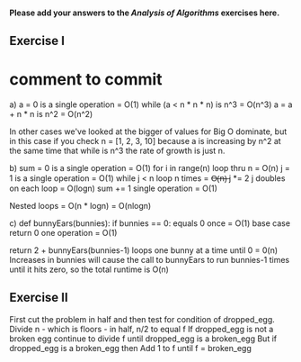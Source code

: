 #### Please add your answers to the ***Analysis of  Algorithms*** exercises here.

## Exercise I
# comment to commit
a)
a = 0  is a single operation = O(1)
while (a < n * n * n) is n^3 = O(n^3)
a = a + n * n     is n^2     = O(n^2)

In other cases we've looked at the bigger of values for Big O dominate, but in this case if you check n = [1, 2, 3, 10] because a is increasing by n^2 at the same time that while is n^3 the rate of growth is just n.


b)
sum = 0 is a single operation  = O(1)
for i in range(n)  loop thru n = O(n)
j = 1 is a single operation    = O(1)
while j < n  loop n times      = O̶(̶n̶)̶
j *= 2  j doubles on each loop = O(logn)
sum += 1  single operation     = O(1)

Nested loops = O(n * logn) = O(nlogn)


c)
def bunnyEars(bunnies):
if bunnies == 0: equals 0 once      = O(1) base case
return 0         one operation      = O(1)

return 2 + bunnyEars(bunnies-1)
loops one bunny at a time until 0   = 0(n)
Increases in bunnies will cause the call to bunnyEars to run bunnies-1 times until it hits zero, so the total runtime is O(n)

## Exercise II

First cut the problem in half and then test for condition of dropped_egg.
Divide n - which is floors - in half, n/2 to equal f
If dropped_egg is not a broken egg continue to divide f until dropped_egg is a broken_egg
But if dropped_egg is a broken_egg then
Add 1 to f until
f = broken_egg
